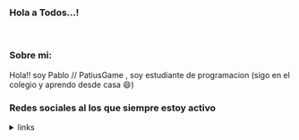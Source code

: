 ### Hola a Todos...!
<!--
PatiusGame/PatiusGame is a ✨ special ✨ repository because its README.md (this file) appears on your GitHub profile.
Here are some ideas to get you started:

- 🔭 I’m currently working on ...
- 🌱 I’m currently learning ...
- 👯 I’m looking to collaborate on ...
- 🤔 I’m looking for help with ...
- 💬 Ask me about ...
- 📫 How to reach me: ...
- 😄 Pronouns: ...
-->
<br> 

### Sobre mi:

Hola!! soy Pablo // PatiusGame , soy estudiante de programacion (sigo en el colegio y aprendo desde casa 😄)

### Redes sociales al los que siempre estoy activo


<details>
<summary>links</summary>
<br>

<div align="center"> 
<a href="https://discord.gg/hRXNykSkTP" tittle="unete a mi grupo de amigos" > 
  <img class="circle-discord" src="https://shields.io/badge/Grupo%20de%20Discord-111111.svg?&style=for-the-badge&logo=discord" alt=""> </a>
</div>



</details>